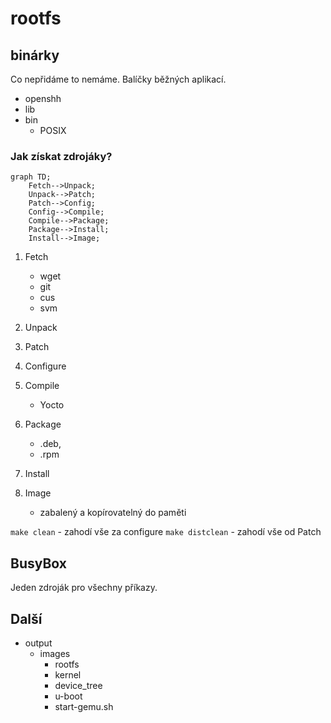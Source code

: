 # rootfs

## binárky
Co nepřidáme to nemáme. Balíčky běžných aplikací.
- openshh
- lib
- bin
	- POSIX

### Jak získat zdrojáky?
```mermaid
graph TD;
	Fetch-->Unpack;
	Unpack-->Patch;
	Patch-->Config;
	Config-->Compile;
	Compile-->Package;
	Package-->Install;
	Install-->Image;
```

1) Fetch
   - wget
   - git
   - cus
   - svm

2) Unpack
3) Patch
4) Configure
5) Compile
   - Yocto
6) Package
   - .deb, 
   - .rpm
7) Install
8) Image
   - zabalený a kopírovatelný do paměti

`make clean` - zahodí vše za configure
`make distclean` - zahodí vše od Patch

## BusyBox
Jeden zdroják pro všechny příkazy.

## Další
- output
	- images
		- rootfs
		- kernel
		- device_tree
		- u-boot
		- start-gemu.sh